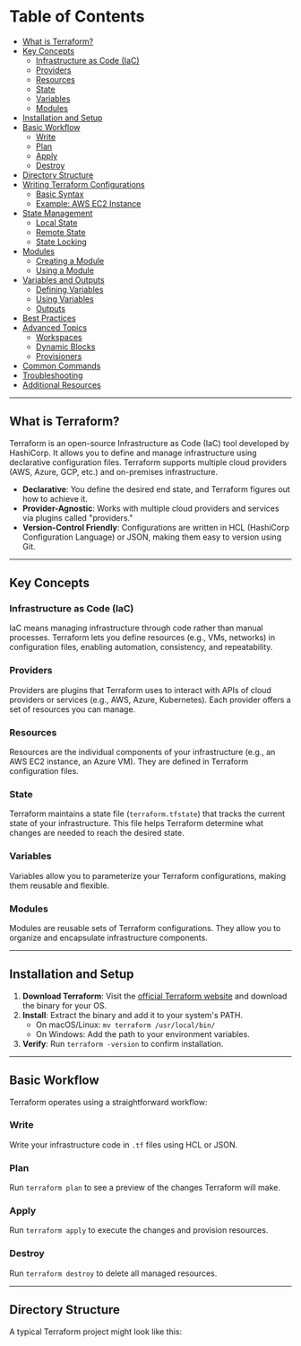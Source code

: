 # Table of Contents
- [What is Terraform?](#what-is-terraform)
- [Key Concepts](#key-concepts)
  - [Infrastructure as Code (IaC)](#infrastructure-as-code-iac)
  - [Providers](#providers)
  - [Resources](#resources)
  - [State](#state)
  - [Variables](#variables)
  - [Modules](#modules)
- [Installation and Setup](#installation-and-setup)
- [Basic Workflow](#basic-workflow)
  - [Write](#write)
  - [Plan](#plan)
  - [Apply](#apply)
  - [Destroy](#destroy)
- [Directory Structure](#directory-structure)
- [Writing Terraform Configurations](#writing-terraform-configurations)
  - [Basic Syntax](#basic-syntax)
  - [Example: AWS EC2 Instance](#example-aws-ec2-instance)
- [State Management](#state-management)
  - [Local State](#local-state)
  - [Remote State](#remote-state)
  - [State Locking](#state-locking)
- [Modules](#modules-1)
  - [Creating a Module](#creating-a-module)
  - [Using a Module](#using-a-module)
- [Variables and Outputs](#variables-and-outputs)
  - [Defining Variables](#defining-variables)
  - [Using Variables](#using-variables)
  - [Outputs](#outputs)
- [Best Practices](#best-practices)
- [Advanced Topics](#advanced-topics)
  - [Workspaces](#workspaces)
  - [Dynamic Blocks](#dynamic-blocks)
  - [Provisioners](#provisioners)
- [Common Commands](#common-commands)
- [Troubleshooting](#troubleshooting)
- [Additional Resources](#additional-resources)

---

## What is Terraform?
Terraform is an open-source Infrastructure as Code (IaC) tool developed by HashiCorp. It allows you to define and manage infrastructure using declarative configuration files. Terraform supports multiple cloud providers (AWS, Azure, GCP, etc.) and on-premises infrastructure.

- **Declarative**: You define the desired end state, and Terraform figures out how to achieve it.
- **Provider-Agnostic**: Works with multiple cloud providers and services via plugins called "providers."
- **Version-Control Friendly**: Configurations are written in HCL (HashiCorp Configuration Language) or JSON, making them easy to version using Git.

---

## Key Concepts

### Infrastructure as Code (IaC)
IaC means managing infrastructure through code rather than manual processes. Terraform lets you define resources (e.g., VMs, networks) in configuration files, enabling automation, consistency, and repeatability.

### Providers
Providers are plugins that Terraform uses to interact with APIs of cloud providers or services (e.g., AWS, Azure, Kubernetes). Each provider offers a set of resources you can manage.

### Resources
Resources are the individual components of your infrastructure (e.g., an AWS EC2 instance, an Azure VM). They are defined in Terraform configuration files.

### State
Terraform maintains a state file (`terraform.tfstate`) that tracks the current state of your infrastructure. This file helps Terraform determine what changes are needed to reach the desired state.

### Variables
Variables allow you to parameterize your Terraform configurations, making them reusable and flexible.

### Modules
Modules are reusable sets of Terraform configurations. They allow you to organize and encapsulate infrastructure components.

---

## Installation and Setup
1. **Download Terraform**: Visit the [official Terraform website](https://www.terraform.io/downloads.html) and download the binary for your OS.
2. **Install**: Extract the binary and add it to your system's PATH.
   - On macOS/Linux: `mv terraform /usr/local/bin/`
   - On Windows: Add the path to your environment variables.
3. **Verify**: Run `terraform -version` to confirm installation.

---

## Basic Workflow
Terraform operates using a straightforward workflow:

### Write
Write your infrastructure code in `.tf` files using HCL or JSON.

### Plan
Run `terraform plan` to see a preview of the changes Terraform will make.

### Apply
Run `terraform apply` to execute the changes and provision resources.

### Destroy
Run `terraform destroy` to delete all managed resources.

---

## Directory Structure
A typical Terraform project might look like this:
